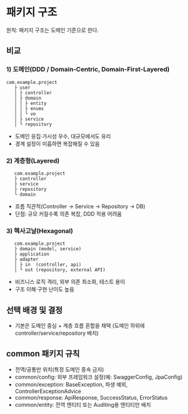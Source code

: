 # 패키지 구조

원칙: 패키지 구조는 도메인 기준으로 한다.

## 비교

### 1) 도메인(DDD / Domain‑Centric, Domain-First-Layered)

```text
com.example.project
   ├ user
   │ ├ controller
   │ ├ domain
   │ │ ├ entity
   │ │ ├ enums
   │ │ └ vo
   │ ├ service
   │ └ repository
```

- 도메인 응집·가시성 우수, 대규모에서도 유리
- 경계 설정이 미흡하면 복잡해질 수 있음

### 2) 계층형(Layered)

```text
   com.example.project
   ├ controller
   ├ service
   ├ repository
   └ domain
```

- 흐름 직관적(Controller → Service → Repository → DB)
- 단점: 규모 커질수록 의존 복잡, DDD 적용 어려움

### 3) 헥사고날(Hexagonal)

```text
   com.example.project
   ├ domain (model, service)
   ├ application
   ├ adapter
   │ ├ in  (controller, api)
   │ └ out (repository, external API)
```

- 비즈니스 로직 격리, 외부 의존 최소화, 테스트 용이
- 구조 이해·구현 난이도 높음

## 선택 배경 및 결정

- 기본은 도메인 중심 + 계층 흐름 혼합을 채택
(도메인 하위에 controller/service/repository 배치)

## common 패키지 규칙

- 전역/공통만 위치(특정 도메인 종속 금지)
- common/config: 외부 프레임워크 설정(예: SwaggerConfig, JpaConfig)
- common/exception: BaseException, 파생 예외, ControllerExceptionAdvice
- common/response: ApiResponse, SuccessStatus, ErrorStatus
- common/entity: 전역 엔티티 또는 Auditing용 엔티티만 배치
